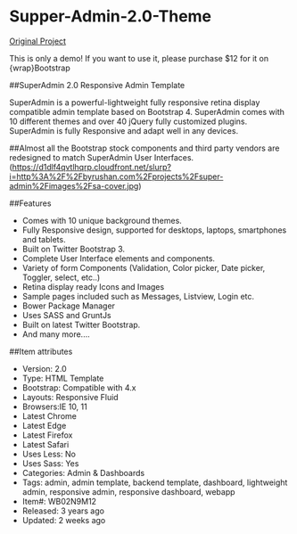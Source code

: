 # Supper-Admin-2.0-Theme

[Original Project](https://wrapbootstrap.com/theme/super-admin-responsive-template-WB02N9M12)

This is only a demo! If you want to use it, please purchase $12 for it on {wrap}Bootstrap

##SuperAdmin 2.0 Responsive Admin Template

SuperAdmin is a powerful-lightweight fully responsive retina display compatible admin template based on Bootstrap 4. 
SuperAdmin comes with 10 different themes and over 40 jQuery fully customized plugins.
SuperAdmin is fully Responsive and adapt well in any devices.

##Almost all the Bootstrap stock components and third party vendors are redesigned to match SuperAdmin User Interfaces.
(https://d1dlf4qvtlhqrp.cloudfront.net/slurp?i=http%3A%2F%2Fbyrushan.com%2Fprojects%2Fsuper-admin%2Fimages%2Fsa-cover.jpg)

##Features

+ Comes with 10 unique background themes.
+ Fully Responsive design, supported for desktops, laptops, smartphones and tablets.
+ Built on Twitter Bootstrap 3.
+ Complete User Interface elements and components.
+ Variety of form Components (Validation, Color picker, Date picker, Toggler, select, etc..)
+ Retina display ready Icons and Images
+ Sample pages included such as Messages, Listview, Login etc.
+ Bower Package Manager
+ Uses SASS and GruntJs
+ Built on latest Twitter Bootstrap.
+ And many more....

##Item attributes
+ Version:	2.0
+ Type: HTML Template
+ Bootstrap:	Compatible with 4.x
+ Layouts: Responsive Fluid
+ Browsers:IE 10, 11
+ Latest Chrome
+ Latest Edge
+ Latest Firefox
+ Latest Safari
+ Uses Less:	No
+ Uses Sass:	Yes
+ Categories:	Admin & Dashboards
+ Tags:	admin, admin template, backend template, dashboard, lightweight admin, responsive admin, responsive dashboard, webapp
+ Item#:	WB02N9M12
+ Released:	3 years ago
+ Updated:	2 weeks ago
